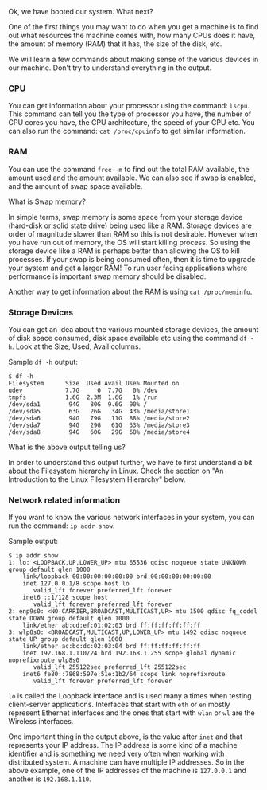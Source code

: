 Ok, we have booted our system. What next?

One of the first things you may want to do when you get a machine is to find out what resources the machine comes with, how many CPUs does it have, the amount of memory (RAM) that it has, the size of the disk, etc.

We will learn a few commands about making sense of the various devices in our machine. Don't try to understand everything in the output.

### CPU

You can get information about your processor using the command: `lscpu`. This command can tell you the type of processor you have, the number of CPU cores you have, the CPU architecture, the speed of your CPU etc. You can also run the command: `cat /proc/cpuinfo` to get similar information.

### RAM

You can use the command `free -m` to find out the total RAM available, the amount used and the amount available. We can also see if swap is enabled, and the amount of swap space available.

What is Swap memory?

In simple terms, swap memory is some space from your storage device (hard-disk or solid state drive) being used like a RAM. Storage devices are order of magnitude slower than RAM so this is not desirable. However when you have run out of memory, the OS will start killing process. So using the storage device like a RAM is perhaps better than allowing the OS to kill processes. If your swap is being consumed often, then it is time to upgrade your system and get a larger RAM! To run user facing applications where performance is important swap memory should be disabled.

Another way to get information about the RAM is using `cat /proc/meminfo`.

### Storage Devices

You can get an idea about the various mounted storage devices, the amount of disk space consumed, disk space available etc using the command `df -h`. Look at the Size, Used, Avail columns.

Sample `df -h` output:

```
$ df -h
Filesystem      Size  Used Avail Use% Mounted on
udev            7.7G     0  7.7G   0% /dev
tmpfs           1.6G  2.3M  1.6G   1% /run
/dev/sda1        94G   80G  9.6G  90% /
/dev/sda5        63G   26G   34G  43% /media/store1
/dev/sda6        94G   79G   11G  88% /media/store2
/dev/sda7        94G   29G   61G  33% /media/store3
/dev/sda8        94G   60G   29G  68% /media/store4
```

What is the above output telling us?

In order to understand this output further, we have to first understand a bit about the Filesystem hierarchy in Linux. Check the section on "An Introduction to the Linux Filesystem Hierarchy" below.

### Network related information

If you want to know the various network interfaces in your system, you can run the command: `ip addr show`.

Sample output:

```
$ ip addr show
1: lo: <LOOPBACK,UP,LOWER_UP> mtu 65536 qdisc noqueue state UNKNOWN group default qlen 1000
    link/loopback 00:00:00:00:00:00 brd 00:00:00:00:00:00
    inet 127.0.0.1/8 scope host lo
       valid_lft forever preferred_lft forever
    inet6 ::1/128 scope host 
       valid_lft forever preferred_lft forever
2: enp9s0: <NO-CARRIER,BROADCAST,MULTICAST,UP> mtu 1500 qdisc fq_codel state DOWN group default qlen 1000
    link/ether ab:cd:ef:01:02:03 brd ff:ff:ff:ff:ff:ff
3: wlp8s0: <BROADCAST,MULTICAST,UP,LOWER_UP> mtu 1492 qdisc noqueue state UP group default qlen 1000
    link/ether ac:bc:dc:02:03:04 brd ff:ff:ff:ff:ff:ff
    inet 192.168.1.110/24 brd 192.168.1.255 scope global dynamic noprefixroute wlp8s0
       valid_lft 255122sec preferred_lft 255122sec
    inet6 fe80::7868:597e:51e:1b2/64 scope link noprefixroute 
       valid_lft forever preferred_lft forever
```

`lo` is called the Loopback interface and is used many a times when testing client-server applications. Interfaces that start with `eth` or `en` mostly represent Ethernet interfaces and the ones that start with `wlan` or `wl` are the Wireless interfaces.

One important thing in the output above, is the value after `inet` and that represents your IP address. The IP address is some kind of a machine identifier and is something we need very often when working with distributed system. A machine can have multiple IP addresses. So in the above example, one of the IP addresses of the machine is `127.0.0.1` and another is `192.168.1.110`.